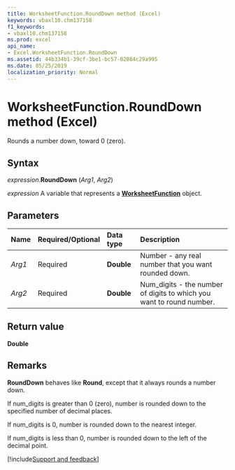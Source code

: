 ```yaml
---
title: WorksheetFunction.RoundDown method (Excel)
keywords: vbaxl10.chm137158
f1_keywords:
- vbaxl10.chm137158
ms.prod: excel
api_name:
- Excel.WorksheetFunction.RoundDown
ms.assetid: 44b334b1-39cf-3be1-bc57-02864c29a995
ms.date: 05/25/2019
localization_priority: Normal
---
```



# WorksheetFunction.RoundDown method (Excel)

Rounds a number down, toward 0 (zero).


## Syntax

_expression_.**RoundDown** (_Arg1_, _Arg2_)

_expression_ A variable that represents a **[WorksheetFunction](Excel.WorksheetFunction.md)** object.


## Parameters

|Name|Required/Optional|Data type|Description|
|:-----|:-----|:-----|:-----|
| _Arg1_|Required| **Double**|Number - any real number that you want rounded down.|
| _Arg2_|Required| **Double**|Num_digits - the number of digits to which you want to round number.|

## Return value

**Double**


## Remarks

**RoundDown** behaves like **Round**, except that it always rounds a number down.
    
If num_digits is greater than 0 (zero), number is rounded down to the specified number of decimal places.
    
If num_digits is 0, number is rounded down to the nearest integer.
    
If num_digits is less than 0, number is rounded down to the left of the decimal point.
    


[!include[Support and feedback](~/includes/feedback-boilerplate.md)]
